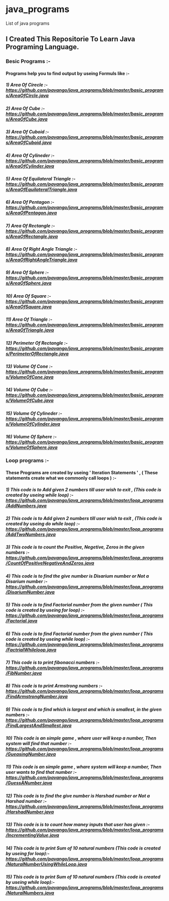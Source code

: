 # java_programs
List of java programs
## I Created This Repositorie To Learn Java  Programing Language.

### Besic Programs :-
#### Programs help you to find output by useing Formuls like :-

##### 1) Area Of Cirecle :- https://github.com/pavango/java_programs/blob/master/basic_programs/AreaOfCircle.java
##### 2) Area Of Cube :- https://github.com/pavango/java_programs/blob/master/basic_programs/AreaOfCube.java
##### 3) Area Of Cuboid :-https://github.com/pavango/java_programs/blob/master/basic_programs/AreaOfCuboid.java
##### 4) Area Of Cylineder :- https://github.com/pavango/java_programs/blob/master/basic_programs/AreaOfCylinder.java
##### 5) Area Of Equilateral Triangle :- https://github.com/pavango/java_programs/blob/master/basic_programs/AreaOfEquilateralTriangle.java
##### 6) Area Of Pentagon :- https://github.com/pavango/java_programs/blob/master/basic_programs/AreaOfPentagon.java
##### 7) Area Of Rectangle :- https://github.com/pavango/java_programs/blob/master/basic_programs/AreaOfRectangle.java
##### 8) Area Of Right Angle Triangle :- https://github.com/pavango/java_programs/blob/master/basic_programs/AreaOfRightAngleTriangle.java
##### 9) Area Of Sphere :- https://github.com/pavango/java_programs/blob/master/basic_programs/AreaOfSphere.java
##### 10) Area Of Square :- https://github.com/pavango/java_programs/blob/master/basic_programs/AreaOfSquare.java
##### 11) Area Of Triangle :- https://github.com/pavango/java_programs/blob/master/basic_programs/AreaOfTriangle.java
##### 12) Perimeter Of Rectangle :- https://github.com/pavango/java_programs/blob/master/basic_programs/PerimeterOfRectangle.java
##### 13) Volume Of Cone :- https://github.com/pavango/java_programs/blob/master/basic_programs/VolumeOfCone.java
##### 14) Volume Of Cube :- https://github.com/pavango/java_programs/blob/master/basic_programs/VolumeOfCube.java
##### 15) Volume Of Cylineder :- https://github.com/pavango/java_programs/blob/master/basic_programs/VolumeOfCylinder.java
##### 16) Volume Of Sphere :- https://github.com/pavango/java_programs/blob/master/basic_programs/VolumeOfSphere.java

### Loop programs :-

#### These Programs are created by useing '  Iteration Statements ' , ( These statements create what we commonly call loops ) :-

##### 1) This code is to Add given 2 numbers till user wish to exit , (This code is created by useing while loop) :- https://github.com/pavango/java_programs/blob/master/loop_programs/AddNumbers.java

##### 2) This code is to Add given 2 numbers till user wish to exit , (This code is created by useing do while loop) :- https://github.com/pavango/java_programs/blob/master/loop_programs/AddTwoNumbers.java
##### 3) This code is to count the Positive, Negetive, Zeros in the given numbers :- https://github.com/pavango/java_programs/blob/master/loop_programs/CountOfPositiveNegativeAndZeros.java
##### 4) This code is to find the give number is Disarium number or Not a Disarium number :- https://github.com/pavango/java_programs/blob/master/loop_programs/DisariumNumber.java
##### 5) This code is to find Factorial number from the given number ( This code is created by useing for loop) :- https://github.com/pavango/java_programs/blob/master/loop_programs/Factorial.java
##### 6) This code is to find Factorial number from the given number ( This code is created by useing while loop) :- https://github.com/pavango/java_programs/blob/master/loop_programs/FactrialWhileloop.java
##### 7) This code is to print fibonacci numbers :- https://github.com/pavango/java_programs/blob/master/loop_programs/FibNumber.java
##### 8) This code is to print Armstrong numbers :- https://github.com/pavango/java_programs/blob/master/loop_programs/FindArmstrongNumber.java
##### 9) This code is to find which is largest and which is smallest, in the given numbers :- https://github.com/pavango/java_programs/blob/master/loop_programs/FindLargestAndSmallest.java
##### 10) This code is an simple game , whare user will keep a number, Then system will find that number :- https://github.com/pavango/java_programs/blob/master/loop_programs/GueasingNumber.java
##### 11) This code is an simple game , whare system will keep a number, Then user wants to find that number :- https://github.com/pavango/java_programs/blob/master/loop_programs/GuessANumber.java
##### 12) This code is to find the give number is Harshad number or Not a Harshad number :- https://github.com/pavango/java_programs/blob/master/loop_programs/HarshadNumber.java
##### 13) This code is is to count how maney inputs that user has given :- https://github.com/pavango/java_programs/blob/master/loop_programs/IncrementingValue.java
##### 14) This code is to print Sum of 10 natural numbers (This code is created by useing for loop):- https://github.com/pavango/java_programs/blob/master/loop_programs/NaturalNumberUsingWhileLoop.java
##### 15) This code is to print Sum of 10 natural numbers (This code is created by useing while loop):- https://github.com/pavango/java_programs/blob/master/loop_programs/NaturalNumbers.java

